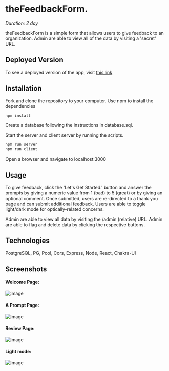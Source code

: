 # theFeedbackForm.

_Duration: 2 day_

theFeedbackForm is a simple form that allows users to give feedback to an organization. Admin are able to view all of the data by visiting a 'secret' URL.

## Deployed Version

To see a deployed version of the app, visit [this link](https://limitless-plains-89040.herokuapp.com)

## Installation

Fork and clone the repository to your computer. Use npm to install the dependencies

```bash
npm install
```

Create a database following the instructions in database.sql.

Start the server and client server by running the scripts.

```bash
npm run server
npm run client
```

Open a browser and navigate to localhost:3000

## Usage

To give feedback, click the 'Let's Get Started.' button and answer the prompts by giving a numeric value from 1 (bad) to 5 (great) or by giving an optional comment. Once submitted, users are re-directed to a thank you page and can submit additional feedback. Users are able to toggle light/dark mode for optically-related concerns.

Admin are able to view all data by visiting the /admin (relative) URL. Admin are able to flag and delete data by clicking the respective buttons.

## Technologies

PostgreSQL, PG, Pool, Cors, Express, Node, React, Chakra-UI

## Screenshots

#### Welcome Page:

![image](https://github.com/garrethue/redux-feedback-loop/blob/master/public/images/welcome.png)

#### A Prompt Page:

![image](https://github.com/garrethue/redux-feedback-loop/blob/master/public/images/feelingprompt.png)

#### Review Page:

![image](https://github.com/garrethue/redux-feedback-loop/blob/master/public/images/review.png)

#### Light mode:

![image](https://github.com/garrethue/redux-feedback-loop/blob/master/public/images/lightmode.png)
